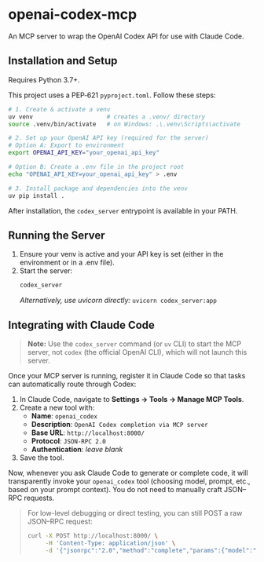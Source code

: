 # openai-codex-mcp
An MCP server to wrap the OpenAI Codex API for use with Claude Code.

## Installation and Setup

Requires Python 3.7+.

This project uses a PEP‑621 `pyproject.toml`. Follow these steps:

```bash
# 1. Create & activate a venv
uv venv                     # creates a .venv/ directory
source .venv/bin/activate   # on Windows: .\.venv\Scripts\activate

# 2. Set up your OpenAI API key (required for the server)
# Option A: Export to environment
export OPENAI_API_KEY="your_openai_api_key"

# Option B: Create a .env file in the project root
echo "OPENAI_API_KEY=your_openai_api_key" > .env

# 3. Install package and dependencies into the venv
uv pip install .
```
After installation, the `codex_server` entrypoint is available in your PATH.

## Running the Server

1. Ensure your venv is active and your API key is set (either in the environment or in a .env file).
2. Start the server:
   ```bash
   codex_server
   ```
   *Alternatively, use uvicorn directly:* `uvicorn codex_server:app`

## Integrating with Claude Code

> **Note:** Use the `codex_server` command (or `uv` CLI) to start the MCP server, not `codex` (the official OpenAI CLI), which will not launch this server.

Once your MCP server is running, register it in Claude Code so that tasks can automatically route through Codex:

1. In Claude Code, navigate to **Settings → Tools → Manage MCP Tools**.
2. Create a new tool with:
   - **Name**: `openai_codex`
   - **Description**: `OpenAI Codex completion via MCP server`
   - **Base URL**: `http://localhost:8000/`
   - **Protocol**: `JSON-RPC 2.0`
   - **Authentication**: _leave blank_
3. Save the tool.

Now, whenever you ask Claude Code to generate or complete code, it will transparently invoke your `openai_codex` tool (choosing model, prompt, etc., based on your prompt context). You do not need to manually craft JSON–RPC requests.

> For low-level debugging or direct testing, you can still POST a raw JSON–RPC request:
> ```bash
> curl -X POST http://localhost:8000/ \
>      -H 'Content-Type: application/json' \
>      -d '{"jsonrpc":"2.0","method":"complete","params":{"model":"gpt-4o-mini","prompt":"print(\"Hello, world!\")","max_tokens":64},"id":1}'
> ```
